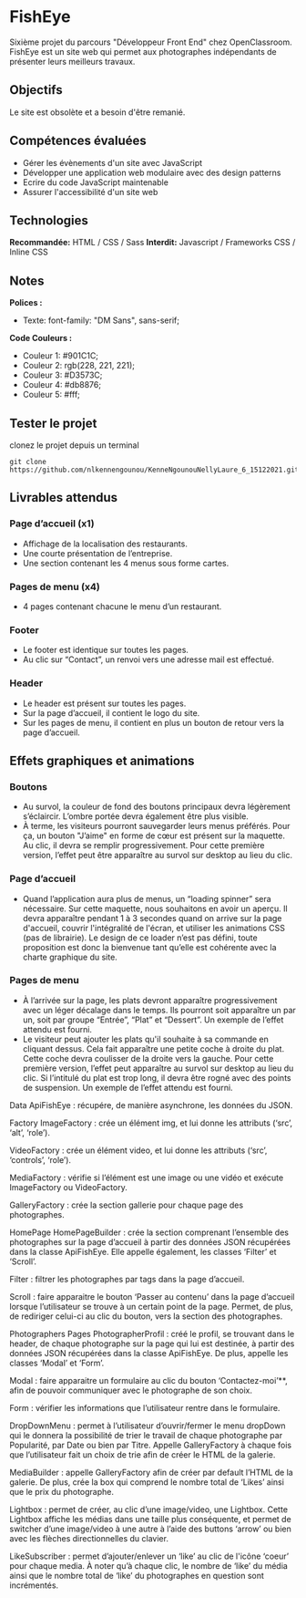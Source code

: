 # FishEye
Sixième projet du parcours "Développeur Front End" chez OpenClassroom. 
FishEye est un site web qui permet aux photographes indépendants de présenter leurs meilleurs travaux.
## Objectifs
Le site est obsolète et a besoin d'être remanié.

## Compétences évaluées
- Gérer les évènements d'un site avec JavaScript
- Développer une application web modulaire avec des design patterns
- Ecrire du code JavaScript maintenable
- Assurer l'accessibilité d'un site web


## Technologies

**Recommandée:** HTML / CSS / Sass
**Interdit:** Javascript / Frameworks CSS / Inline CSS


## Notes

**Polices :**
- Texte: font-family: "DM Sans", sans-serif;

**Code Couleurs :**

- Couleur 1: #901C1C;
- Couleur 2: rgb(228, 221, 221);
- Couleur 3: #D3573C;
- Couleur 4: #db8876;
- Couleur 5: #fff;


## Tester le projet
clonez le projet depuis un terminal
```terminal
git clone https://github.com/nlkennengounou/KenneNgounouNellyLaure_6_15122021.git
```
## Livrables attendus
 
### Page d’accueil (x1)
- Affichage de la localisation des restaurants. 
- Une courte présentation de l’entreprise.
- Une section contenant les 4 menus sous forme cartes.

### Pages de menu (x4)
- 4 pages contenant chacune le menu d’un restaurant.

### Footer
- Le footer est identique sur toutes les pages.
- Au clic sur “Contact”, un renvoi vers une adresse mail est effectué.

### Header
- Le header est présent sur toutes les pages.
- Sur la page d’accueil, il contient le logo du site.
- Sur les pages de menu, il contient en plus un bouton de retour vers la page d’accueil.


## Effets graphiques et animations

### Boutons
-  Au survol, la couleur de fond des boutons principaux devra légèrement s’éclaircir.
L’ombre portée devra également être plus visible.
- À terme, les visiteurs pourront sauvegarder leurs menus préférés. Pour ça, un
bouton "J’aime" en forme de cœur est présent sur la maquette. Au clic, il devra se
remplir progressivement. Pour cette première version, l’effet peut être apparaître au
survol sur desktop au lieu du clic.

### Page d’accueil
- Quand l’application aura plus de menus, un “loading spinner” sera nécessaire. Sur
cette maquette, nous souhaitons en avoir un aperçu. Il devra apparaître pendant 1 à
3 secondes quand on arrive sur la page d'accueil, couvrir l'intégralité de l'écran, et
utiliser les animations CSS (pas de librairie). Le design de ce loader n’est pas défini,
toute proposition est donc la bienvenue tant qu’elle est cohérente avec la charte
graphique du site.

### Pages de menu
- À l’arrivée sur la page, les plats devront apparaître progressivement avec un léger
décalage dans le temps. Ils pourront soit apparaître un par un, soit par groupe
“Entrée”, “Plat” et “Dessert”. Un exemple de l’effet attendu est fourni.
- Le visiteur peut ajouter les plats qu'il souhaite à sa commande en cliquant dessus.
Cela fait apparaître une petite coche à droite du plat. Cette coche devra coulisser de
la droite vers la gauche. Pour cette première version, l’effet peut apparaître au survol
sur desktop au lieu du clic. Si l’intitulé du plat est trop long, il devra être rogné avec
des points de suspension. Un exemple de l’effet attendu est fourni.





























Data
ApiFishEye : récupére, de manière asynchrone, les données du JSON.

Factory
ImageFactory : crée un élément img, et lui donne les attributs (‘src’, ‘alt’, ‘role’).

VideoFactory : crée un élément video, et lui donne les attributs (‘src’, ‘controls’, ‘role’).

MediaFactory : vérifie si l’élément est une image ou une vidéo et exécute ImageFactory ou VideoFactory.

GalleryFactory : crée la section gallerie pour chaque page des photographes.

HomePage
HomePageBuilder : crée la section comprenant l’ensemble des photographes sur la page d’accueil à partir des données JSON récupérées dans la classe ApiFishEye. Elle appelle également, les classes ‘Filter’ et ‘Scroll’.

Filter : filtrer les photographes par tags dans la page d’accueil.

Scroll : faire apparaitre le bouton ‘Passer au contenu’ dans la page d’accueil lorsque l’utilisateur se trouve à un certain point de la page. Permet, de plus, de rediriger celui-ci au clic du bouton, vers la section des photographes.

Photographers Pages
PhotographerProfil : créé le profil, se trouvant dans le header, de chaque photographe sur la page qui lui est destinée, à partir des données JSON récupérées dans la classe ApiFishEye. De plus, appelle les classes ‘Modal’ et ‘Form’.

Modal : faire apparaitre un formulaire au clic du bouton ‘Contactez-moi’**, afin de pouvoir communiquer avec le photographe de son choix.

Form : vérifier les informations que l’utilisateur rentre dans le formulaire.

DropDownMenu : permet à l’utilisateur d’ouvrir/fermer le menu dropDown qui le donnera la possibilité de trier le travail de chaque photographe par Popularité, par Date ou bien par Titre. Appelle GalleryFactory à chaque fois que l’utilisateur fait un choix de trie afin de créer le HTML de la galerie.

MediaBuilder : appelle GalleryFactory afin de créer par default l’HTML de la galerie. De plus, crée la box qui comprend le nombre total de ‘Likes’ ainsi que le prix du photographe.

Lightbox : permet de créer, au clic d’une image/video, une Lightbox. Cette Lightbox affiche les médias dans une taille plus conséquente, et permet de switcher d’une image/video à une autre à l’aide des buttons ‘arrow’ ou bien avec les flèches directionnelles du clavier.

LikeSubscriber : permet d’ajouter/enlever un ‘like’ au clic de l'icône ‘coeur’ pour chaque media. À noter qu’à chaque clic, le nombre de ‘like’ du média ainsi que le nombre total de ‘like’ du photographes en question sont incrémentés.